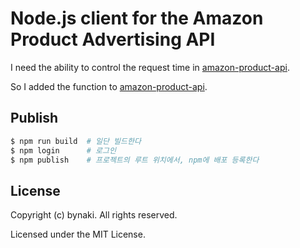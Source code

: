 # Node.js client for the Amazon Product Advertising API

I need the ability to control the request time in [amazon-product-api](https://github.com/t3chnoboy/amazon-product-api).

So I added the function to [amazon-product-api](https://github.com/t3chnoboy/amazon-product-api).


## Publish

```bash
$ npm run build  # 일단 빌드한다
$ npm login      # 로그인
$ npm publish    # 프로젝트의 루트 위치에서, npm에 배포 등록한다
```


## License

Copyright (c) bynaki. All rights reserved.

Licensed under the MIT License.
